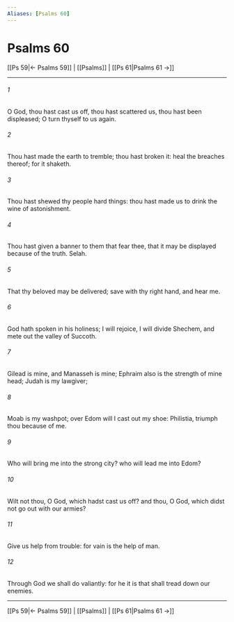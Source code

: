 ```yaml
---
Aliases: [Psalms 60]
---
```

# Psalms 60

[[Ps 59|← Psalms 59]] | [[Psalms]] | [[Ps 61|Psalms 61 →]]
***



###### 1 
O God, thou hast cast us off, thou hast scattered us, thou hast been displeased; O turn thyself to us again. 

###### 2 
Thou hast made the earth to tremble; thou hast broken it: heal the breaches thereof; for it shaketh. 

###### 3 
Thou hast shewed thy people hard things: thou hast made us to drink the wine of astonishment. 

###### 4 
Thou hast given a banner to them that fear thee, that it may be displayed because of the truth. Selah. 

###### 5 
That thy beloved may be delivered; save with thy right hand, and hear me. 

###### 6 
God hath spoken in his holiness; I will rejoice, I will divide Shechem, and mete out the valley of Succoth. 

###### 7 
Gilead is mine, and Manasseh is mine; Ephraim also is the strength of mine head; Judah is my lawgiver; 

###### 8 
Moab is my washpot; over Edom will I cast out my shoe: Philistia, triumph thou because of me. 

###### 9 
Who will bring me into the strong city? who will lead me into Edom? 

###### 10 
Wilt not thou, O God, which hadst cast us off? and thou, O God, which didst not go out with our armies? 

###### 11 
Give us help from trouble: for vain is the help of man. 

###### 12 
Through God we shall do valiantly: for he it is that shall tread down our enemies.

***
[[Ps 59|← Psalms 59]] | [[Psalms]] | [[Ps 61|Psalms 61 →]]
